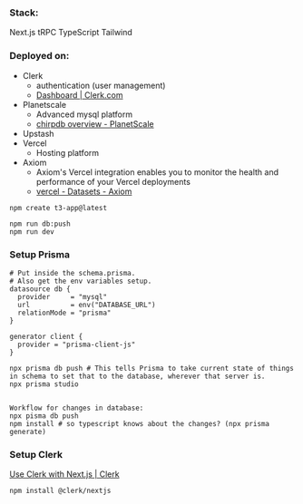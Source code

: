 ### Stack:
Next.js
tRPC
TypeScript
Tailwind

### Deployed on:
- Clerk 
	- authentication (user  management)
	- [Dashboard | Clerk.com](https://dashboard.clerk.com/apps/app_2WQt7in0y7d0CSJgetCi63qcEAu/instances/ins_2WQt7hfObc7oCeJWCeg4ddOr6Gg?)
- Planetscale 
	- Advanced mysql platform
	- [chirpdb overview - PlanetScale](https://app.planetscale.com/yannick-lansink/chirpdb)
- Upstash
- Vercel
	- Hosting platform
- Axiom
	- Axiom's Vercel integration enables you to monitor the health and performance of your Vercel deployments
	- [vercel - Datasets - Axiom](https://app.axiom.co/weshowyou-lzts/datasets/vercel)

```
npm create t3-app@latest
```

```
npm run db:push
npm run dev
```

### Setup Prisma
```
# Put inside the schema.prisma.
# Also get the env variables setup.
datasource db {
  provider     = "mysql"
  url          = env("DATABASE_URL")
  relationMode = "prisma"
}

generator client {
  provider = "prisma-client-js"
}

npx prisma db push # This tells Prisma to take current state of things in schema to set that to the database, wherever that server is.
npx prisma studio


Workflow for changes in database:
npx pisma db push
npm install # so typescript knows about the changes? (npx prisma generate)
```


### Setup Clerk
[Use Clerk with Next.js | Clerk](https://clerk.com/docs/quickstarts/nextjs)
```
npm install @clerk/nextjs

```

